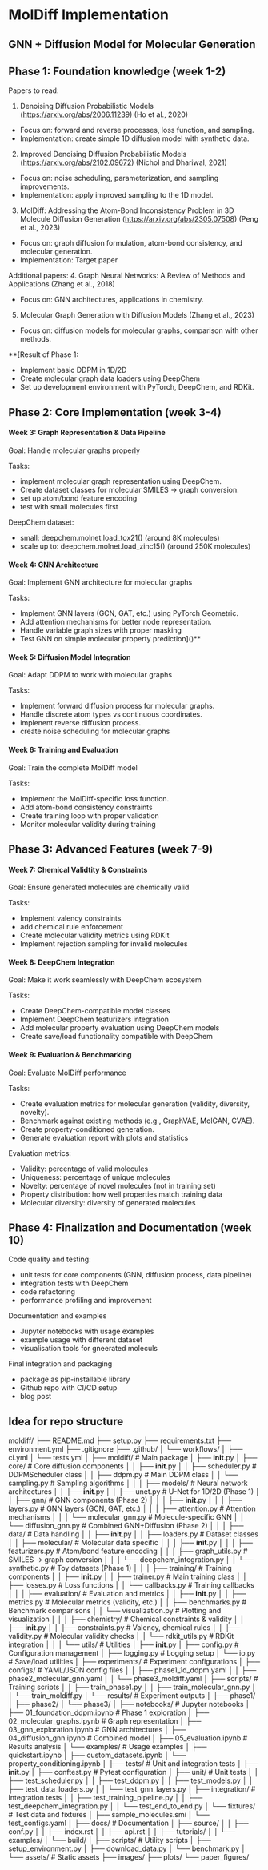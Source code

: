 # MolDiff Implementation 
## GNN + Diffusion Model for Molecular Generation

## Phase 1: Foundation knowledge (week 1-2)

Papers to read:
1. Denoising Diffusion Probabilistic Models (https://arxiv.org/abs/2006.11239) (Ho et al., 2020)
  - Focus on: forward and reverse processes, loss function, and sampling.
  - Implementation: create simple 1D diffusion model with synthetic data.
2. Improved Denoising Diffusion Probabilistic Models (https://arxiv.org/abs/2102.09672) (Nichol and Dhariwal, 2021)
  - Focus on: noise scheduling, parameterization, and sampling improvements.
  - Implementation: apply improved sampling to the 1D model.
3. MolDiff: Addressing the Atom-Bond Inconsistency Problem in 3D Molecule Diffusion Generation (https://arxiv.org/abs/2305.07508) (Peng et al., 2023)
  - Focus on: graph diffusion formulation, atom-bond consistency, and molecular generation.
  - Implementation: Target paper

Additional papers:
4. Graph Neural Networks: A Review of Methods and Applications (Zhang et al., 2018)
  - Focus on: GNN architectures, applications in chemistry.
5. Molecular Graph Generation with Diffusion Models (Zhang et al., 2023)
  - Focus on: diffusion models for molecular graphs, comparison with other methods.

**[Result of Phase 1:
- Implement basic DDPM in 1D/2D
- Create molecular graph data loaders using DeepChem
- Set up development environment with PyTorch, DeepChem, and RDKit.


## Phase 2: Core Implementation (week 3-4)

#### Week 3: Graph Representation & Data Pipeline

Goal: Handle molecular graphs properly

Tasks:
- implement molecular graph representation using DeepChem.
- Create dataset classes for molecular SMILES -> graph conversion.
- set up atom/bond feature encoding
- test with small molecules first

DeepChem dataset:
- small: deepchem.molnet.load_tox21() (around 8K molecules)
- scale up to: deepchem.molnet.load_zinc15() (around 250K molecules)

#### Week 4: GNN Architecture
Goal: Implement GNN architecture for molecular graphs

Tasks:
- Implement GNN layers (GCN, GAT, etc.) using PyTorch Geometric.
- Add attention mechanisms for better node representation.
- Handle variable graph sizes with proper masking
- Test GNN on simple molecular property prediction]()**

#### Week 5: Diffusion Model Integration
Goal: Adapt DDPM to work with molecular graphs

Tasks:
- Implement forward diffusion process for molecular graphs.
- Handle discrete atom types vs continuous coordinates.
- implenent reverse diffusion process.
- create noise scheduling for molecular graphs

#### Week 6: Training and Evaluation
Goal: Train the complete MolDiff model

Tasks:
- Implement the MolDiff-specific loss function.
- Add atom-bond consistency constraints
- Create training loop with proper validation
- Monitor molecular validity during training


## Phase 3: Advanced Features (week 7-9)

#### Week 7: Chemical Validtity & Constraints
Goal: Ensure generated molecules are chemically valid

Tasks:
- Implement valency constraints
- add chemical rule enforcement
- Create molecular validity metrics using RDKit
- Implement rejection sampling for invalid molecules

#### Week 8: DeepChem Integration
Goal: Make it work seamlessly with DeepChem ecosystem

Tasks:
- Create DeepChem-compatible model classes
- Implement DeepChem featurizers integration
- Add molecular property evaluation using DeepChem models
- Create save/load functionality compatible with DeepChem

#### Week 9: Evaluation & Benchmarking
Goal: Evaluate MolDiff performance

Tasks:
- Create evaluation metrics for molecular generation (validity, diversity, novelty).
- Benchmark against existing methods (e.g., GraphVAE, MolGAN, CVAE).
- Create property-conditioned generation.
- Generate evaluation report with plots and statistics

Evaluation metrics:
- Validity: percentage of valid molecules
- Uniqueness: percentage of unique molecules
- Novelty: percentage of novel molecules (not in training set)
- Property distribution: how well properties match training data
- Molecular diversity: diversity of generated molecules

## Phase 4: Finalization and Documentation (week 10)

Code quality and testing:
- unit tests for core components (GNN, diffusion process, data pipeline)
- integration tests with DeepChem
- code refactoring
- performance profiling and improvement

Documentation and examples
- Jupyter notebooks with usage examples
- example usage with different dataset
- visualisation tools for gneerated moleculs

Final integration and packaging
- package as pip-installable library
- Github repo with CI/CD setup
- blog post 



## Idea for repo structure

moldiff/
├── README.md
├── setup.py
├── requirements.txt
├── environment.yml
├── .gitignore
├── .github/
│   └── workflows/
│       ├── ci.yml
│       └── tests.yml
│
├── moldiff/                          # Main package
│   ├── __init__.py
│   ├── core/                         # Core diffusion components
│   │   ├── __init__.py
│   │   ├── scheduler.py              # DDPMScheduler class
│   │   ├── ddpm.py                   # Main DDPM class
│   │   └── sampling.py               # Sampling algorithms
│   │
│   ├── models/                       # Neural network architectures
│   │   ├── __init__.py
│   │   ├── unet.py                   # U-Net for 1D/2D (Phase 1)
│   │   ├── gnn/                      # GNN components (Phase 2)
│   │   │   ├── __init__.py
│   │   │   ├── layers.py             # GNN layers (GCN, GAT, etc.)
│   │   │   ├── attention.py          # Attention mechanisms
│   │   │   └── molecular_gnn.py      # Molecule-specific GNN
│   │   └── diffusion_gnn.py          # Combined GNN+Diffusion (Phase 2)
│   │
│   ├── data/                         # Data handling
│   │   ├── __init__.py
│   │   ├── loaders.py                # Dataset classes
│   │   ├── molecular/                # Molecular data specific
│   │   │   ├── __init__.py
│   │   │   ├── featurizers.py        # Atom/bond feature encoding
│   │   │   ├── graph_utils.py        # SMILES -> graph conversion
│   │   │   └── deepchem_integration.py
│   │   └── synthetic.py              # Toy datasets (Phase 1)
│   │
│   ├── training/                     # Training components
│   │   ├── __init__.py
│   │   ├── trainer.py                # Main training class
│   │   ├── losses.py                 # Loss functions
│   │   └── callbacks.py              # Training callbacks
│   │
│   ├── evaluation/                   # Evaluation and metrics
│   │   ├── __init__.py
│   │   ├── metrics.py                # Molecular metrics (validity, etc.)
│   │   ├── benchmarks.py             # Benchmark comparisons
│   │   └── visualization.py          # Plotting and visualization
│   │
│   ├── chemistry/                    # Chemical constraints & validity
│   │   ├── __init__.py
│   │   ├── constraints.py            # Valency, chemical rules
│   │   ├── validity.py               # Molecular validity checks
│   │   └── rdkit_utils.py            # RDKit integration
│   │
│   └── utils/                        # Utilities
│       ├── __init__.py
│       ├── config.py                 # Configuration management
│       ├── logging.py                # Logging setup
│       └── io.py                     # Save/load utilities
│
├── experiments/                      # Experiment configurations
│   ├── configs/                      # YAML/JSON config files
│   │   ├── phase1_1d_ddpm.yaml
│   │   ├── phase2_molecular_gnn.yaml
│   │   └── phase3_moldiff.yaml
│   ├── scripts/                      # Training scripts
│   │   ├── train_phase1.py
│   │   ├── train_molecular_gnn.py
│   │   └── train_moldiff.py
│   └── results/                      # Experiment outputs
│       ├── phase1/
│       ├── phase2/
│       └── phase3/
│
├── notebooks/                        # Jupyter notebooks
│   ├── 01_foundation_ddpm.ipynb      # Phase 1 exploration
│   ├── 02_molecular_graphs.ipynb    # Graph representation
│   ├── 03_gnn_exploration.ipynb     # GNN architectures
│   ├── 04_diffusion_gnn.ipynb       # Combined model
│   ├── 05_evaluation.ipynb          # Results analysis
│   └── examples/                     # Usage examples
│       ├── quickstart.ipynb
│       ├── custom_datasets.ipynb
│       └── property_conditioning.ipynb
│
├── tests/                            # Unit and integration tests
│   ├── __init__.py
│   ├── conftest.py                   # Pytest configuration
│   ├── unit/                         # Unit tests
│   │   ├── test_scheduler.py
│   │   ├── test_ddpm.py
│   │   ├── test_models.py
│   │   ├── test_data_loaders.py
│   │   └── test_gnn_layers.py
│   ├── integration/                  # Integration tests
│   │   ├── test_training_pipeline.py
│   │   ├── test_deepchem_integration.py
│   │   └── test_end_to_end.py
│   └── fixtures/                     # Test data and fixtures
│       ├── sample_molecules.smi
│       └── test_configs.yaml
│
├── docs/                             # Documentation
│   ├── source/
│   │   ├── conf.py
│   │   ├── index.rst
│   │   ├── api.rst
│   │   ├── tutorials/
│   │   └── examples/
│   └── build/
│
├── scripts/                          # Utility scripts
│   ├── setup_environment.py
│   ├── download_data.py
│   └── benchmark.py
│
└── assets/                           # Static assets
    ├── images/
    ├── plots/
    └── paper_figures/

